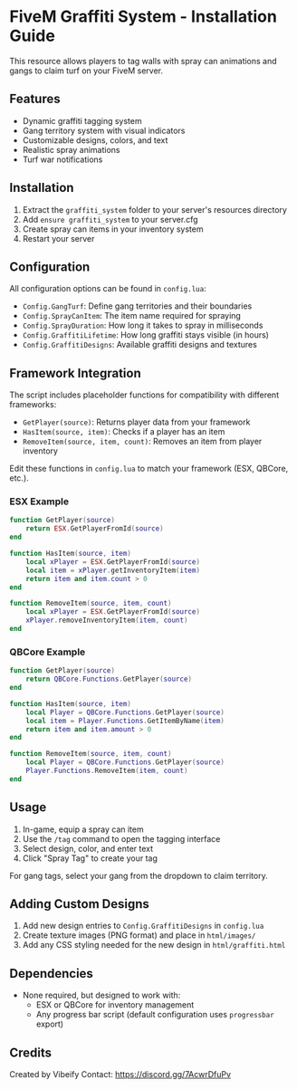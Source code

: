 # FiveM Graffiti System - Installation Guide

This resource allows players to tag walls with spray can animations and gangs to claim turf on your FiveM server.

## Features

- Dynamic graffiti tagging system
- Gang territory system with visual indicators
- Customizable designs, colors, and text
- Realistic spray animations
- Turf war notifications

## Installation

1. Extract the `graffiti_system` folder to your server's resources directory
2. Add `ensure graffiti_system` to your server.cfg
3. Create spray can items in your inventory system
4. Restart your server

## Configuration

All configuration options can be found in `config.lua`:

- `Config.GangTurf`: Define gang territories and their boundaries
- `Config.SprayCanItem`: The item name required for spraying
- `Config.SprayDuration`: How long it takes to spray in milliseconds
- `Config.GraffitiLifetime`: How long graffiti stays visible (in hours)
- `Config.GraffitiDesigns`: Available graffiti designs and textures

## Framework Integration

The script includes placeholder functions for compatibility with different frameworks:

- `GetPlayer(source)`: Returns player data from your framework
- `HasItem(source, item)`: Checks if a player has an item
- `RemoveItem(source, item, count)`: Removes an item from player inventory

Edit these functions in `config.lua` to match your framework (ESX, QBCore, etc.).

### ESX Example

```lua
function GetPlayer(source)
    return ESX.GetPlayerFromId(source)
end

function HasItem(source, item)
    local xPlayer = ESX.GetPlayerFromId(source)
    local item = xPlayer.getInventoryItem(item)
    return item and item.count > 0
end

function RemoveItem(source, item, count)
    local xPlayer = ESX.GetPlayerFromId(source)
    xPlayer.removeInventoryItem(item, count)
end
```

### QBCore Example

```lua
function GetPlayer(source)
    return QBCore.Functions.GetPlayer(source)
end

function HasItem(source, item)
    local Player = QBCore.Functions.GetPlayer(source)
    local item = Player.Functions.GetItemByName(item)
    return item and item.amount > 0
end

function RemoveItem(source, item, count)
    local Player = QBCore.Functions.GetPlayer(source)
    Player.Functions.RemoveItem(item, count)
end
```

## Usage

1. In-game, equip a spray can item
2. Use the `/tag` command to open the tagging interface
3. Select design, color, and enter text
4. Click "Spray Tag" to create your tag

For gang tags, select your gang from the dropdown to claim territory.

## Adding Custom Designs

1. Add new design entries to `Config.GraffitiDesigns` in `config.lua`
2. Create texture images (PNG format) and place in `html/images/`
3. Add any CSS styling needed for the new design in `html/graffiti.html`

## Dependencies

- None required, but designed to work with:
  - ESX or QBCore for inventory management
  - Any progress bar script (default configuration uses `progressbar` export)

## Credits

Created by Vibeify
Contact: https://discord.gg/7AcwrDfuPv
